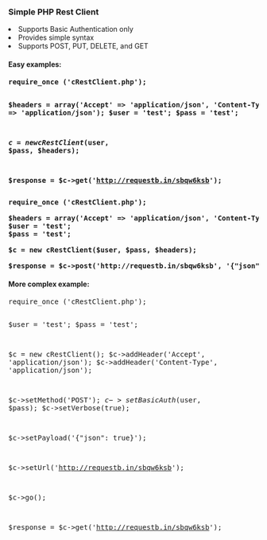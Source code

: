 <h3>Simple PHP Rest Client</h3>
<li>Supports Basic Authentication only
<li>Provides simple syntax
<li>Supports POST, PUT, DELETE, and GET


<h4>Easy examples:<h4>
<pre>
require_once ('cRestClient.php');

$headers = array('Accept' => 'application/json', 'Content-Type' => 'application/json');
$user = 'test';
$pass = 'test';

$c = new cRestClient($user, $pass, $headers);

$response = $c->get('http://requestb.in/sbqw6ksb'); 
</pre>

<pre>
require_once ('cRestClient.php');

$headers = array('Accept' => 'application/json', 'Content-Type' => 'application/json');
$user = 'test';
$pass = 'test';

$c = new cRestClient($user, $pass, $headers);

$response = $c->post('http://requestb.in/sbqw6ksb', '{"json":true}'); 
</pre>

<h4>More complex example:</h4>
<pre>
require_once ('cRestClient.php');


$user = 'test';
$pass = 'test';

$c = new cRestClient();
$c->addHeader('Accept', 'application/json');
$c->addHeader('Content-Type', 'application/json');

$c->setMethod('POST');
$c->setBasicAuth($user, $pass);
$c->setVerbose(true);

$c->setPayload('{"json": true}');

$c->setUrl('http://requestb.in/sbqw6ksb');

$c->go();

$response = $c->get('http://requestb.in/sbqw6ksb'); 
</pre>